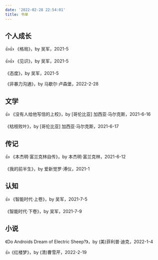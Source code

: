 ```yaml
---
date: '2022-02-28 22:54:01'
title: 书单
---
```


## 个人成长

👍👍 《格局》，by 吴军，2021-5

👍👍 《见识》，by 吴军，2021-5

《态度》，by 吴军，2021-5

《非暴力沟通》，by 马歇尔·卢森堡，2022-2-28

## 文学

👍 《没有人给他写信的上校》，by [哥伦比亚] 加西亚·马尔克斯，2021-6-16

《枯枝败叶》，by [哥伦比亚] 加西亚·马尔克斯，2021-6-17

## 传记

👍 《本杰明·富兰克林自传》，by 本杰明·富兰克林，2021-6-12

《我的前半生》，by 爱新觉罗·溥仪，2021-1

## 认知

👍 《智能时代·上卷》，by 吴军，2021-7-5

《智能时代·下卷》，by 吴军，2021-7-9

## 小说

《Do Androids Dream of Electric Sheep?》，by (美)菲利普·迪克，2022-1-4

👍《红楼梦》，by (清)曹雪芹，2022-2-19
